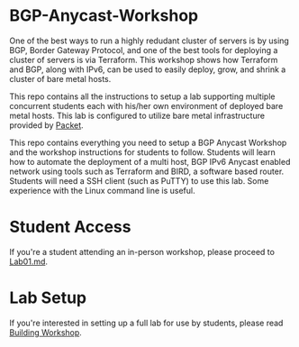 # BGP-Anycast-Workshop

One of the best ways to run a highly redudant cluster of servers is by using BGP, Border Gateway Protocol, and one of the best tools for deploying a cluster of servers is via Terraform. This workshop shows how Terraform and BGP, along with IPv6, can be used to easily deploy, grow, and shrink a cluster of bare metal hosts.

This repo contains all the instructions to setup a lab supporting multiple concurrent students each with his/her own environment of deployed bare metal hosts. This lab is configured to utilize bare metal infrastructure provided by [Packet](http://Packet.com).

This repo contains everything you need to setup a BGP Anycast Workshop and the workshop instructions for students to follow. Students will learn how to automate the deployment of a multi host, BGP IPv6 Anycast enabled network using tools such as Terraform and BIRD, a software based router. Students will need a SSH client (such as PuTTY) to use this lab. Some experience with the Linux command line is useful.

# Student Access

If you're a student attending an in-person workshop, please proceed to [Lab01.md](Lab01.md).

# Lab Setup

If you're interested in setting up a full lab for use by students, please read [Building Workshop](BuildingWorkshop.md).
